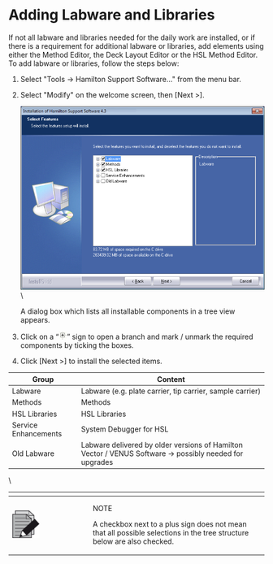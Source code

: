 # Adding Labware and Libraries

If not all labware and libraries needed for the daily work are installed, or if there is a requirement for additional labware or libraries, add elements using either the Method Editor, the Deck Layout Editor or the HSL Method Editor. To add labware or libraries, follow the steps below:

1. Select "Tools -> Hamilton Support Software..." from the menu bar.
2.  Select "Modify" on the welcome screen, then \[Next >].

    ![](<../../.gitbook/assets/image (67).png>)\




    A dialog box which lists all installable components in a tree view appears.
3. Click on a “![](<../../.gitbook/assets/image (68).png>)” sign to open a branch and mark / unmark the required components by ticking the boxes.
4. Click \[Next >] to install the selected items.

| Group                | Content                                                                                                |
| -------------------- | ------------------------------------------------------------------------------------------------------ |
| Labware              | Labware (e.g. plate carrier, tip carrier, sample carrier)                                              |
| Methods              | Methods                                                                                                |
| HSL Libraries        | HSL Libraries                                                                                          |
| Service Enhancements | System Debugger for HSL                                                                                |
| Old Labware          | Labware delivered by older versions of Hamilton Vector / VENUS Software → possibly needed for upgrades |

\


<table data-header-hidden><thead><tr><th width="145"></th><th></th></tr></thead><tbody><tr><td><img src="../../.gitbook/assets/image (1).png" alt="" data-size="original"></td><td><p>NOTE</p><p>A checkbox next to a plus sign does not mean that all possible selections in the tree structure below are also checked.</p></td></tr></tbody></table>

